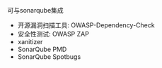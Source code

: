 可与sonarqube集成
- 开源漏洞扫描工具: OWASP-Dependency-Check
- 安全性测试: OWASP ZAP
- xanitizer
- SonarQube PMD
- SonarQube Spotbugs